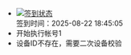 - [![签到状态](https://github.com/womade/Cloud189-Actions/actions/workflows/main.yml/badge.svg?branch=main)](https://github.com/womade/Cloud189-Actions/actions/workflows/main.yml) <br> 签到时间：2025-08-22 18:45:05
- 开始执行帐号1
- 设备ID不存在，需要二次设备校验
